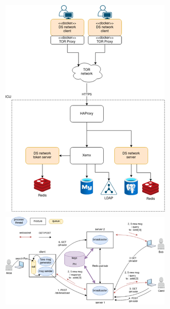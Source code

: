 ![datashare network architecture](images/datashare_network_arch.drawio.png)

![datashare network_scenario](images/datashare_network.drawio.png)
